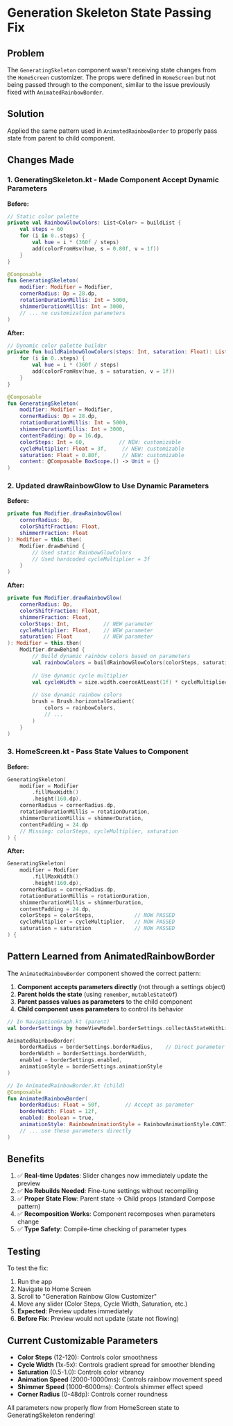 # Generation Skeleton State Passing Fix

## Problem

The `GeneratingSkeleton` component wasn't receiving state changes from the `HomeScreen` customizer. The props were defined in `HomeScreen` but not being passed through to the component, similar to the issue previously fixed with `AnimatedRainbowBorder`.

## Solution

Applied the same pattern used in `AnimatedRainbowBorder` to properly pass state from parent to child component.

## Changes Made

### 1. GeneratingSkeleton.kt - Made Component Accept Dynamic Parameters

**Before:**

```kotlin
// Static color palette
private val RainbowGlowColors: List<Color> = buildList {
    val steps = 60
    for (i in 0..steps) {
        val hue = i * (360f / steps)
        add(colorFromHsv(hue, s = 0.80f, v = 1f))
    }
}

@Composable
fun GeneratingSkeleton(
    modifier: Modifier = Modifier,
    cornerRadius: Dp = 28.dp,
    rotationDurationMillis: Int = 5000,
    shimmerDurationMillis: Int = 3000,
    // ... no customization parameters
)
```

**After:**

```kotlin
// Dynamic color palette builder
private fun buildRainbowGlowColors(steps: Int, saturation: Float): List<Color> = buildList {
    for (i in 0..steps) {
        val hue = i * (360f / steps)
        add(colorFromHsv(hue, s = saturation, v = 1f))
    }
}

@Composable
fun GeneratingSkeleton(
    modifier: Modifier = Modifier,
    cornerRadius: Dp = 28.dp,
    rotationDurationMillis: Int = 5000,
    shimmerDurationMillis: Int = 3000,
    contentPadding: Dp = 16.dp,
    colorSteps: Int = 60,           // NEW: customizable
    cycleMultiplier: Float = 3f,     // NEW: customizable
    saturation: Float = 0.80f,       // NEW: customizable
    content: @Composable BoxScope.() -> Unit = {}
)
```

### 2. Updated drawRainbowGlow to Use Dynamic Parameters

**Before:**

```kotlin
private fun Modifier.drawRainbowGlow(
    cornerRadius: Dp,
    colorShiftFraction: Float,
    shimmerFraction: Float
): Modifier = this.then(
    Modifier.drawBehind {
        // Used static RainbowGlowColors
        // Used hardcoded cycleMultiplier = 3f
    }
)
```

**After:**

```kotlin
private fun Modifier.drawRainbowGlow(
    cornerRadius: Dp,
    colorShiftFraction: Float,
    shimmerFraction: Float,
    colorSteps: Int,           // NEW parameter
    cycleMultiplier: Float,    // NEW parameter
    saturation: Float          // NEW parameter
): Modifier = this.then(
    Modifier.drawBehind {
        // Build dynamic rainbow colors based on parameters
        val rainbowColors = buildRainbowGlowColors(colorSteps, saturation)
        
        // Use dynamic cycle multiplier
        val cycleWidth = size.width.coerceAtLeast(1f) * cycleMultiplier
        
        // Use dynamic rainbow colors
        brush = Brush.horizontalGradient(
            colors = rainbowColors,
            // ...
        )
    }
)
```

### 3. HomeScreen.kt - Pass State Values to Component

**Before:**

```kotlin
GeneratingSkeleton(
    modifier = Modifier
        .fillMaxWidth()
        .height(160.dp),
    cornerRadius = cornerRadius.dp,
    rotationDurationMillis = rotationDuration,
    shimmerDurationMillis = shimmerDuration,
    contentPadding = 24.dp
    // Missing: colorSteps, cycleMultiplier, saturation
) {
```

**After:**

```kotlin
GeneratingSkeleton(
    modifier = Modifier
        .fillMaxWidth()
        .height(160.dp),
    cornerRadius = cornerRadius.dp,
    rotationDurationMillis = rotationDuration,
    shimmerDurationMillis = shimmerDuration,
    contentPadding = 24.dp,
    colorSteps = colorSteps,             // NOW PASSED
    cycleMultiplier = cycleMultiplier,   // NOW PASSED
    saturation = saturation              // NOW PASSED
) {
```

## Pattern Learned from AnimatedRainbowBorder

The `AnimatedRainbowBorder` component showed the correct pattern:

1. **Component accepts parameters directly** (not through a settings object)
2. **Parent holds the state** (using `remember`, `mutableStateOf`)
3. **Parent passes values as parameters** to the child component
4. **Child component uses parameters** to control its behavior

```kotlin
// In NavigationGraph.kt (parent)
val borderSettings by homeViewModel.borderSettings.collectAsStateWithLifecycle()

AnimatedRainbowBorder(
    borderRadius = borderSettings.borderRadius,    // Direct parameter passing
    borderWidth = borderSettings.borderWidth,
    enabled = borderSettings.enabled,
    animationStyle = borderSettings.animationStyle
)

// In AnimatedRainbowBorder.kt (child)
@Composable
fun AnimatedRainbowBorder(
    borderRadius: Float = 50f,        // Accept as parameter
    borderWidth: Float = 12f,
    enabled: Boolean = true,
    animationStyle: RainbowAnimationStyle = RainbowAnimationStyle.CONTINUOUS_SWEEP,
    // ... use these parameters directly
)
```

## Benefits

1. ✅ **Real-time Updates**: Slider changes now immediately update the preview
2. ✅ **No Rebuilds Needed**: Fine-tune settings without recompiling
3. ✅ **Proper State Flow**: Parent state → Child props (standard Compose pattern)
4. ✅ **Recomposition Works**: Component recomposes when parameters change
5. ✅ **Type Safety**: Compile-time checking of parameter types

## Testing

To test the fix:

1. Run the app
2. Navigate to Home Screen
3. Scroll to "Generation Rainbow Glow Customizer"
4. Move any slider (Color Steps, Cycle Width, Saturation, etc.)
5. **Expected**: Preview updates immediately
6. **Before Fix**: Preview would not update (state not flowing)

## Current Customizable Parameters

- **Color Steps** (12-120): Controls color smoothness
- **Cycle Width** (1x-5x): Controls gradient spread for smoother blending  
- **Saturation** (0.5-1.0): Controls color vibrancy
- **Animation Speed** (2000-10000ms): Controls rainbow movement speed
- **Shimmer Speed** (1000-6000ms): Controls shimmer effect speed
- **Corner Radius** (0-48dp): Controls corner roundness

All parameters now properly flow from HomeScreen state to GeneratingSkeleton rendering!
